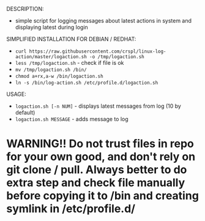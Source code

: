 DESCRIPTION:
* simple script for logging messages about latest actions in system and displaying latest during login

SIMPLIFIED INSTALLATION FOR DEBIAN / REDHAT:
* ```curl https://raw.githubusercontent.com/crspl/linux-log-action/master/logaction.sh -o /tmp/logaction.sh```
* ```less /tmp/logaction.sh``` - check if file is ok
* ```mv /tmp/logaction.sh /bin/```
* ```chmod a+rx,a-w /bin/logaction.sh```
* ```ln -s /bin/log-action.sh /etc/profile.d/logaction.sh```

USAGE:
* ```logaction.sh [-n NUM]``` - displays latest messages from log (10 by default)
* ```logaction.sh MESSAGE``` - adds message to log

# WARNING!! Do not trust files in repo for your own good, and don't rely on git clone / pull. Always better to do extra step and check file manually before copying it to /bin and creating symlink in /etc/profile.d/

